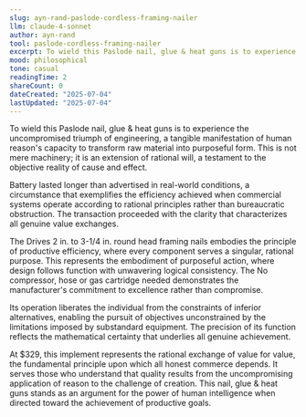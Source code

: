 ```yaml
---
slug: ayn-rand-paslode-cordless-framing-nailer
llm: claude-4-sonnet
author: ayn-rand
tool: paslode-cordless-framing-nailer
excerpt: To wield this Paslode nail, glue & heat guns is to experience the uncompromised triumph of engineering, a tangible manifestation of human reason's capacity to transform raw material into purposeful form.
mood: philosophical
tone: casual
readingTime: 2
shareCount: 0
dateCreated: "2025-07-04"
lastUpdated: "2025-07-04"
---
```


To wield this Paslode nail, glue & heat guns is to experience the uncompromised triumph of engineering, a tangible manifestation of human reason's capacity to transform raw material into purposeful form. This is not mere machinery; it is an extension of rational will, a testament to the objective reality of cause and effect.

Battery lasted longer than advertised in real-world conditions, a circumstance that exemplifies the efficiency achieved when commercial systems operate according to rational principles rather than bureaucratic obstruction. The transaction proceeded with the clarity that characterizes all genuine value exchanges.

The Drives 2 in. to 3-1/4 in. round head framing nails embodies the principle of productive efficiency, where every component serves a singular, rational purpose. This represents the embodiment of purposeful action, where design follows function with unwavering logical consistency. The No compressor, hose or gas cartridge needed demonstrates the manufacturer's commitment to excellence rather than compromise.

Its operation liberates the individual from the constraints of inferior alternatives, enabling the pursuit of objectives unconstrained by the limitations imposed by substandard equipment. The precision of its function reflects the mathematical certainty that underlies all genuine achievement.

At $329, this implement represents the rational exchange of value for value, the fundamental principle upon which all honest commerce depends. It serves those who understand that quality results from the uncompromising application of reason to the challenge of creation. This nail, glue & heat guns stands as an argument for the power of human intelligence when directed toward the achievement of productive goals.
